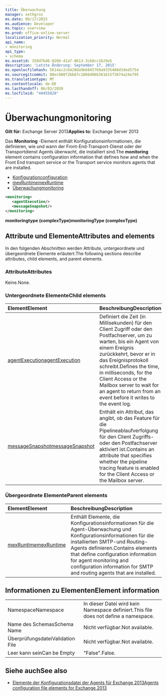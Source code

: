 ```yaml
---
title: Überwachung
manager: sethgros
ms.date: 09/17/2015
ms.audience: Developer
ms.topic: overview
ms.prod: office-online-server
localization_priority: Normal
api_name:
- monitoring
api_type:
- schema
ms.assetid: 350d7b46-9260-41a7-8613-3cb8cc1b29a5
description: 'Letzte Änderung: September 17, 2015'
ms.openlocfilehash: 5614ac2c6428da9b6845769a9335486d3ded5754
ms.sourcegitcommit: 88ec988f2bb67c1866d06b361615f3674a24e795
ms.translationtype: MT
ms.contentlocale: de-DE
ms.lasthandoff: 06/03/2020
ms.locfileid: "44455828"
---
```

# <a name="monitoring"></a><span data-ttu-id="96d69-103">Überwachung</span><span class="sxs-lookup"><span data-stu-id="96d69-103">monitoring</span></span>
  
<span data-ttu-id="96d69-104">**Gilt für:** Exchange Server 2013</span><span class="sxs-lookup"><span data-stu-id="96d69-104">**Applies to:** Exchange Server 2013</span></span>
  
<span data-ttu-id="96d69-105">Das **Monitoring** -Element enthält Konfigurationsinformationen, die definieren, wie und wann der Front-End-Transport-Dienst oder der Transportdienst Agents überwacht, die installiert sind.</span><span class="sxs-lookup"><span data-stu-id="96d69-105">The **monitoring** element contains configuration information that defines how and when the Front End transport service or the Transport service monitors agents that are installed.</span></span> 
  
- [<span data-ttu-id="96d69-106">Konfiguration</span><span class="sxs-lookup"><span data-stu-id="96d69-106">configuration</span></span>](configuration.md)  
- [<span data-ttu-id="96d69-107">mexRuntime</span><span class="sxs-lookup"><span data-stu-id="96d69-107">mexRuntime</span></span>](mexruntime.md)  
- [<span data-ttu-id="96d69-108">Überwachung</span><span class="sxs-lookup"><span data-stu-id="96d69-108">monitoring</span></span>](monitoring.md)
  
```XML
<monitoring>
   <agentExecution/>
   <messageSnapshot/>
</monitoring>
```

<span data-ttu-id="96d69-109">**monitoringtype (complexType)**</span><span class="sxs-lookup"><span data-stu-id="96d69-109">**monitoringType (complexType)**</span></span>

## <a name="attributes-and-elements"></a><span data-ttu-id="96d69-110">Attribute und Elemente</span><span class="sxs-lookup"><span data-stu-id="96d69-110">Attributes and elements</span></span>

<span data-ttu-id="96d69-111">In den folgenden Abschnitten werden Attribute, untergeordnete und übergeordnete Elemente erläutert.</span><span class="sxs-lookup"><span data-stu-id="96d69-111">The following sections describe attributes, child elements, and parent elements.</span></span>
  
### <a name="attributes"></a><span data-ttu-id="96d69-112">Attribute</span><span class="sxs-lookup"><span data-stu-id="96d69-112">Attributes</span></span>

<span data-ttu-id="96d69-113">Keine.</span><span class="sxs-lookup"><span data-stu-id="96d69-113">None.</span></span>
  
### <a name="child-elements"></a><span data-ttu-id="96d69-114">Untergeordnete Elemente</span><span class="sxs-lookup"><span data-stu-id="96d69-114">Child elements</span></span>

|<span data-ttu-id="96d69-115">**Element**</span><span class="sxs-lookup"><span data-stu-id="96d69-115">**Element**</span></span>|<span data-ttu-id="96d69-116">**Beschreibung**</span><span class="sxs-lookup"><span data-stu-id="96d69-116">**Description**</span></span>|
|:-----|:-----|
|[<span data-ttu-id="96d69-117">agentExecution</span><span class="sxs-lookup"><span data-stu-id="96d69-117">agentExecution</span></span>](agentexecution.md) <br/> |<span data-ttu-id="96d69-118">Definiert die Zeit (in Millisekunden) für den Client Zugriff oder den Postfachserver, um zu warten, bis ein Agent von einem Ereignis zurückkehrt, bevor er in das Ereignisprotokoll schreibt.</span><span class="sxs-lookup"><span data-stu-id="96d69-118">Defines the time, in milliseconds, for the Client Access or the Mailbox server to wait for an agent to return from an event before it writes to the event log.</span></span>  <br/> |
|[<span data-ttu-id="96d69-119">messageSnapshot</span><span class="sxs-lookup"><span data-stu-id="96d69-119">messageSnapshot</span></span>](messagesnapshot.md) <br/> |<span data-ttu-id="96d69-120">Enthält ein Attribut, das angibt, ob das Feature für die Pipelineablaufverfolgung für den Client Zugriffs-oder den Postfachserver aktiviert ist.</span><span class="sxs-lookup"><span data-stu-id="96d69-120">Contains an attribute that specifies whether the pipeline tracing feature is enabled for the Client Access or the Mailbox server.</span></span>  <br/> |
   
### <a name="parent-elements"></a><span data-ttu-id="96d69-121">Übergeordnete Elemente</span><span class="sxs-lookup"><span data-stu-id="96d69-121">Parent elements</span></span>

|<span data-ttu-id="96d69-122">**Element**</span><span class="sxs-lookup"><span data-stu-id="96d69-122">**Element**</span></span>|<span data-ttu-id="96d69-123">**Beschreibung**</span><span class="sxs-lookup"><span data-stu-id="96d69-123">**Description**</span></span>|
|:-----|:-----|
|[<span data-ttu-id="96d69-124">mexRuntime</span><span class="sxs-lookup"><span data-stu-id="96d69-124">mexRuntime</span></span>](mexruntime.md) <br/> |<span data-ttu-id="96d69-125">Enthält Elemente, die Konfigurationsinformationen für die Agent-Überwachung und Konfigurationsinformationen für die installierten SMTP-und Routing-Agents definieren.</span><span class="sxs-lookup"><span data-stu-id="96d69-125">Contains elements that define configuration information for agent monitoring and configuration information for SMTP and routing agents that are installed.</span></span>  <br/> |
   
## <a name="element-information"></a><span data-ttu-id="96d69-126">Informationen zu Elementen</span><span class="sxs-lookup"><span data-stu-id="96d69-126">Element information</span></span>

|||
|:-----|:-----|
|<span data-ttu-id="96d69-127">Namespace</span><span class="sxs-lookup"><span data-stu-id="96d69-127">Namespace</span></span>  <br/> |<span data-ttu-id="96d69-128">In dieser Datei wird kein Namespace definiert.</span><span class="sxs-lookup"><span data-stu-id="96d69-128">This file does not define a namespace.</span></span>  <br/> |
|<span data-ttu-id="96d69-129">Name des Schemas</span><span class="sxs-lookup"><span data-stu-id="96d69-129">Schema Name</span></span>  <br/> |<span data-ttu-id="96d69-130">Nicht verfügbar.</span><span class="sxs-lookup"><span data-stu-id="96d69-130">Not available.</span></span>  <br/> |
|<span data-ttu-id="96d69-131">Überprüfungsdatei</span><span class="sxs-lookup"><span data-stu-id="96d69-131">Validation File</span></span>  <br/> |<span data-ttu-id="96d69-132">Nicht verfügbar.</span><span class="sxs-lookup"><span data-stu-id="96d69-132">Not available.</span></span>  <br/> |
|<span data-ttu-id="96d69-133">Leer kann sein</span><span class="sxs-lookup"><span data-stu-id="96d69-133">Can be Empty</span></span>  <br/> |<span data-ttu-id="96d69-134">"False".</span><span class="sxs-lookup"><span data-stu-id="96d69-134">False.</span></span>  <br/> |
   
## <a name="see-also"></a><span data-ttu-id="96d69-135">Siehe auch</span><span class="sxs-lookup"><span data-stu-id="96d69-135">See also</span></span>

- [<span data-ttu-id="96d69-136">Elemente der Konfigurationsdatei der Agents für Exchange 2013</span><span class="sxs-lookup"><span data-stu-id="96d69-136">Agents configuration file elements for Exchange 2013</span></span>](agents-configuration-file-elements-for-exchange-2013.md)

